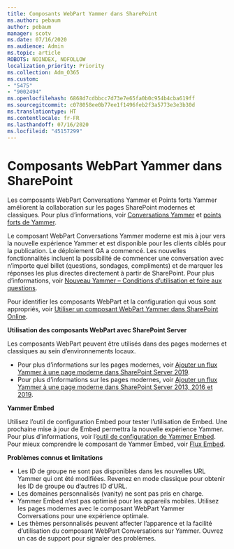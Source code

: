 ```yaml
---
title: Composants WebPart Yammer dans SharePoint
ms.author: pebaum
author: pebaum
manager: scotv
ms.date: 07/16/2020
ms.audience: Admin
ms.topic: article
ROBOTS: NOINDEX, NOFOLLOW
localization_priority: Priority
ms.collection: Adm_O365
ms.custom:
- "5475"
- "9002494"
ms.openlocfilehash: 6868d7cdbbcc7d73e7e65fa0b0c954b4cba619ff
ms.sourcegitcommit: c078058ee0b77ee1f1496feb2f3a5773e3e3b30d
ms.translationtype: HT
ms.contentlocale: fr-FR
ms.lasthandoff: 07/16/2020
ms.locfileid: "45157299"
---
```

# <a name="yammer-web-parts-in-sharepoint"></a>Composants WebPart Yammer dans SharePoint

Les composants WebPart Conversations Yammer et Points forts Yammer améliorent la collaboration sur les pages SharePoint modernes et classiques. Pour plus d’informations, voir [Conversations Yammer](https://support.microsoft.com/office/use-a-yammer-web-part-in-sharepoint-online-a53cfa0c-3d09-42c8-a286-1038a81c59da#conversations)  et [points forts de Yammer](https://support.microsoft.com/office/use-a-yammer-web-part-in-sharepoint-online-a53cfa0c-3d09-42c8-a286-1038a81c59da#highlights).    

Le composant WebPart Conversations Yammer moderne est mis à jour vers la nouvelle expérience Yammer et est disponible pour les clients ciblés pour la publication. Le déploiement GA a commencé. Les nouvelles fonctionnalités incluent la possibilité de commencer une conversation avec n’importe quel billet (questions, sondages, compliments) et de marquer les réponses les plus directes directement à partir de SharePoint. Pour plus d’informations, voir [Nouveau Yammer – Conditions d’utilisation et foire aux questions](https://docs.microsoft.com/yammer/get-started-with-yammer/newyammer-faq).

 Pour identifier les composants WebPart et la configuration qui vous sont appropriés, voir [Utiliser un composant WebPart Yammer dans SharePoint Online](https://support.microsoft.com/office/use-a-yammer-web-part-in-sharepoint-online-a53cfa0c-3d09-42c8-a286-1038a81c59da).  

**Utilisation des composants WebPart avec SharePoint Server**  

Les composants WebPart peuvent être utilisés dans des pages modernes et classiques au sein d’environnements locaux.

- Pour plus d’informations sur les pages modernes, voir [Ajouter un flux Yammer à une page moderne dans SharePoint Server 2019](https://docs.microsoft.com/yammer/integrate-yammer-with-other-apps/embed-a-feed-into-a-sharepoint-site#add-a-yammer-feed-to-a-modern-page-in-sharepoint-server-2019). 
- Pour plus d’informations sur les pages modernes, voir [Ajouter un flux Yammer à une page moderne dans SharePoint Server 2013, 2016 et 2019](https://docs.microsoft.com/yammer/integrate-yammer-with-other-apps/embed-a-feed-into-a-sharepoint-site#add-a-yammer-feed-to-a-classic-page-in-sharepoint-servers-2013-2016-and-2019).

**Yammer Embed**  

Utilisez l’outil de configuration Embed pour tester l’utilisation de Embed. Une prochaine mise à jour de Embed permettra la nouvelle expérience Yammer. Pour plus d’informations, voir l’[outil de configuration de Yammer Embed](https://aka.ms/YammerEmbedConfigureTool). Pour mieux comprendre le composant de Yammer Embed, voir [Flux Embed](https://aka.ms/YammerDevDocs).

**Problèmes connus et limitations**

- Les ID de groupe ne sont pas disponibles dans les nouvelles URL Yammer qui ont été modifiées. Revenez en mode classique pour obtenir les ID de groupe ou d’autres ID d’URL.
- Les domaines personnalisés (vanity) ne sont pas pris en charge.
- Yammer Embed n’est pas optimisé pour les appareils mobiles. Utilisez les pages modernes avec le composant WebPart Yammer Conversations pour une expérience optimale.
- Les thèmes personnalisés peuvent affecter l’apparence et la facilité d’utilisation du composant WebPart Conversations sur Yammer. Ouvrez un cas de support pour signaler des problèmes.